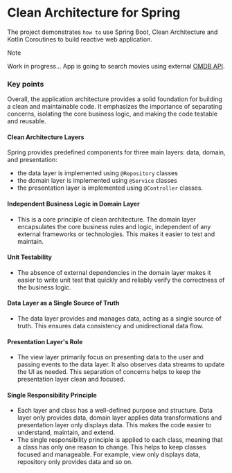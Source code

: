 # Clean Architecture for Spring
The project demonstrates `how to` use Spring Boot, Clean Architecture and Kotlin Coroutines to build reactive web application.

> [!NOTE]
> Work in progress...
> App is going to search movies using external [OMDB API](https://www.omdbapi.com).

### Key points
Overall, the application architecture provides a solid foundation for building a clean and maintainable code. It emphasizes the importance of separating concerns, isolating the core business logic, and making the code testable and reusable.

#### Clean Architecture Layers
Spring provides predefined components for three main layers: data, domain, and presentation: 
* the data layer is implemented using `@Repository` classes
* the domain layer is implemented using `@Service` classes 
* the presentation layer is implemented using `@Controller` classes.

#### Independent Business Logic in Domain Layer
* This is a core principle of clean architecture. The domain layer encapsulates the core business rules and logic, independent of any external frameworks or technologies. This makes it easier to test and maintain. 

#### Unit Testability
* The absence of external dependencies in the domain layer makes it easier to write unit test that quickly and reliably verify the correctness of the business logic.

#### Data Layer as a Single Source of Truth
* The data layer provides and manages data, acting as a single source of truth. This ensures data consistency and unidirectional data flow.

#### Presentation Layer's Role
* The view layer primarily focus on presenting data to the user and passing events to the data layer. It also observes data streams to update the UI as needed. This separation of concerns helps to keep the presentation layer clean and focused.

#### Single Responsibility Principle
* Each layer and class has a well-defined purpose and structure. Data layer only provides data, domain layer applies data transformations and presentation layer only displays data. This makes the code easier to understand, maintain, and extend.
* The single responsibility principle is applied to each class, meaning that a class has only one reason to change. This helps to keep classes focused and manageable. For example, view only displays data, repository only provides data and so on.
